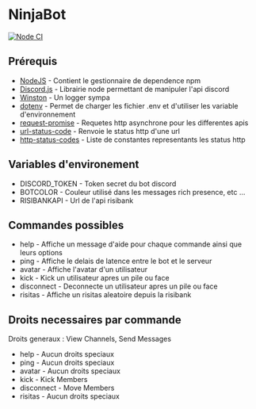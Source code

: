 # NinjaBot

[![Node CI](https://github.com/ACayet/NinjaBot/actions/workflows/github-ci.yml/badge.svg?branch=main)](https://github.com/ACayet/NinjaBot/actions/workflows/github-ci.yml)

## Prérequis

* [NodeJS](https://nodejs.org/en) - Contient le gestionnaire de dependence npm
* [Discord.js](https://discord.js.org/#/docs/main/stable/general/welcome) - Librairie node permettant de manipuler l'api discord
* [Winston](https://www.npmjs.com/package/winston) - Un logger sympa
* [dotenv](https://www.npmjs.com/package/dotenv) - Permet de charger les fichier .env et d'utiliser les variable d'environnement
* [request-promise](https://www.npmjs.com/package/request-promise) - Requetes http asynchrone pour les differentes apis
* [url-status-code](https://www.npmjs.com/package/url-status-code) - Renvoie le status http d'une url
* [http-status-codes](https://www.npmjs.com/package/http-status-codes) - Liste de constantes representants les status http

## Variables d'environement

* DISCORD_TOKEN - Token secret du bot discord
* BOTCOLOR - Couleur utilisé dans les messages rich presence, etc ...
* RISIBANKAPI - Url de l'api risibank

## Commandes possibles

* help - Affiche un message d'aide pour chaque commande ainsi que leurs options
* ping - Affiche le delais de latence entre le bot et le serveur
* avatar - Affiche l'avatar d'un utilisateur
* kick - Kick un utilisateur apres un pile ou face
* disconnect - Deconnecte un utilisateur apres un pile ou face
* risitas - Affiche un risitas aleatoire depuis la risibank

## Droits necessaires par commande

Droits generaux : View Channels, Send Messages

* help - Aucun droits speciaux
* ping - Aucun droits speciaux
* avatar - Aucun droits speciaux
* kick - Kick Members
* disconnect - Move Members
* risitas - Aucun droits speciaux

